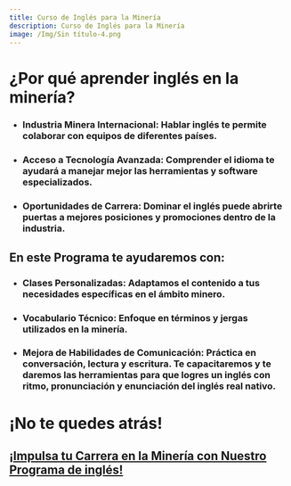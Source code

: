 ```yaml
---
title: Curso de Inglés para la Minería
description: Curso de Inglés para la Minería
image: /Img/Sin título-4.png
---
```


# ¿Por qué aprender inglés en la minería?

-   ### **Industria Minera Internacional**: Hablar inglés te permite colaborar con equipos de diferentes países.
-   ### **Acceso a Tecnología Avanzada**: Comprender el idioma te ayudará a manejar mejor las herramientas y software especializados.
-   ### **Oportunidades de Carrera**: Dominar el inglés puede abrirte puertas a mejores posiciones y promociones dentro de la industria.

## En este Programa te ayudaremos con:

-   ### **Clases Personalizadas**: Adaptamos el contenido a tus necesidades específicas en el ámbito minero.
-   ### **Vocabulario Técnico**: Enfoque en términos y jergas utilizados en la minería.
-   ### **Mejora de Habilidades de Comunicación**: Práctica en conversación, lectura y escritura. Te capacitaremos y te daremos las herramientas para que logres un inglés con ritmo, pronunciación y enunciación del inglés real nativo.

# **¡No te quedes atrás!**

## [**¡Impulsa tu Carrera en la Minería con Nuestro Programa de inglés!**](/#Contacto)
